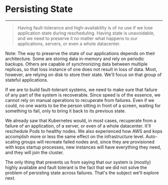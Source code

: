 <!-- .slide: data-background="../img/background/why.jpg" -->
# Persisting State

---


<!-- .slide: data-background="img/jars.jpeg" -->
> Having fault-tolerance and high-availability is of no use if we lose application state during rescheduling. Having state is unavoidable, and we need to preserve it no matter what happens to our applications, servers, or even a whole datacenter.

Note:
The way to preserve the state of our applications depends on their architecture. Some are storing data in-memory and rely on periodic backups. Others are capable of synchronizing data between multiple replicas, so that loss instance of one does not result in loss of data. Most, however, are relying on disk to store their state. We'll focus on that group of stateful applications.

If we are to build fault-tolerant systems, we need to make sure that failure of any part of the system is recoverable. Since speed is of the essence, we cannot rely on manual operations to recuperate from failures. Even if we could, no one wants to be the person sitting in front of a screen, waiting for something to fail, only to bring it back to its previous state.

We already saw that Kubernetes would, in most cases, recuperate from a failure of an application, of a server, or even of a whole datacenter. It'll reschedule Pods to healthy nodes. We also experienced how AWS and kops accomplish more or less the same effect on the infrastructure level. Auto-scaling groups will recreate failed nodes and, since they are provisioned with kops startup processes, new instances will have everything they need, and they will join the cluster.

The only thing that prevents us from saying that our system is (mostly) highly available and fault tolerant is the fact that we did not solve the problem of persisting state across failures. That's the subject we'll explore next.